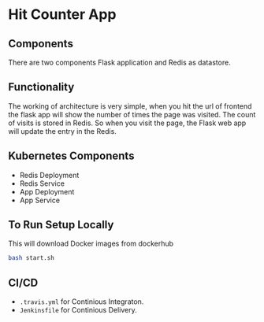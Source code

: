 # Hit Counter App

## Components

There are two components Flask application and Redis as datastore.

## Functionality

The working of architecture is very simple, when you hit the url of frontend the flask app will show the number of times the page was visited. The count of visits is stored in Redis. So when you visit the page, the Flask web app will update the entry in the Redis.

## Kubernetes Components

- Redis Deployment
- Redis Service
- App Deployment
- App Service

## To Run Setup Locally

This will download Docker images from dockerhub

```bash
bash start.sh
```

## CI/CD

- `.travis.yml` for Continious Integraton.
- `Jenkinsfile` for Continious Delivery.
